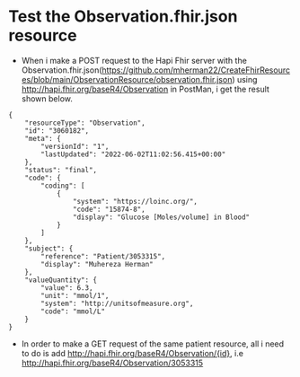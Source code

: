 
# Test the Observation.fhir.json  resource
- When i make a POST request to the Hapi Fhir server with the Observation.fhir.json(https://github.com/mherman22/CreateFhirResources/blob/main/ObservationResource/observation.fhir.json) using http://hapi.fhir.org/baseR4/Observation in PostMan, i get the result shown below.

```
{
    "resourceType": "Observation",
    "id": "3060182",
    "meta": {
        "versionId": "1",
        "lastUpdated": "2022-06-02T11:02:56.415+00:00"
    },
    "status": "final",
    "code": {
        "coding": [
            {
                "system": "https://loinc.org/",
                "code": "15874-8",
                "display": "Glucose [Moles/volume] in Blood"
            }
        ]
    },
    "subject": {
        "reference": "Patient/3053315",
        "display": "Muhereza Herman"
    },
    "valueQuantity": {
        "value": 6.3,
        "unit": "mmol/1",
        "system": "http://unitsofmeasure.org",
        "code": "mmol/L"
    }
}
```
- In order to make a GET request of the same patient resource, all i need to do is add http://hapi.fhir.org/baseR4/Observation/{id}, i.e http://hapi.fhir.org/baseR4/Observation/3053315
